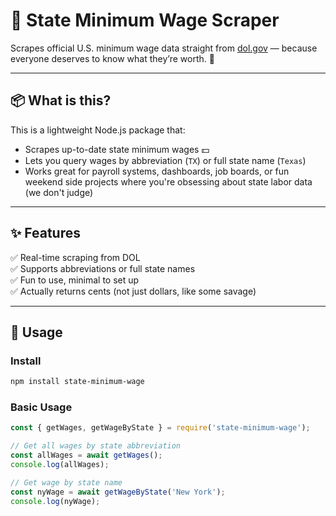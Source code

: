 # 💸 State Minimum Wage Scraper

Scrapes official U.S. minimum wage data straight from [dol.gov](https://www.dol.gov/agencies/whd/minimum-wage/state) — because everyone deserves to know what they’re worth. 🫡

---

## 📦 What is this?

This is a lightweight Node.js package that:
- Scrapes up-to-date state minimum wages 💵
- Lets you query wages by abbreviation (`TX`) or full state name (`Texas`)
- Works great for payroll systems, dashboards, job boards, or fun weekend side projects where you're obsessing about state labor data (we don't judge)

---

## ✨ Features

✅ Real-time scraping from DOL  
✅ Supports abbreviations or full state names  
✅ Fun to use, minimal to set up  
✅ Actually returns cents (not just dollars, like some savage)

---

## 🚀 Usage

### Install

```bash
npm install state-minimum-wage
```

### Basic Usage

```js
const { getWages, getWageByState } = require('state-minimum-wage');

// Get all wages by state abbreviation
const allWages = await getWages();
console.log(allWages);

// Get wage by state name
const nyWage = await getWageByState('New York');
console.log(nyWage);